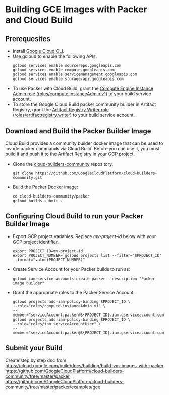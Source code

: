 # Building GCE Images with Packer and Cloud Build
## Prerequesites

* Install [Google Cloud CLI](https://cloud.google.com/sdk?hl=en).
* Use gcloud to enable the following APIs:
  ```
  gcloud services enable sourcerepo.googleapis.com
  gcloud services enable compute.googleapis.com
  gcloud services enable servicemanagement.googleapis.com
  gcloud services enable storage-api.googleapis.com
  ```
* To use Packer with Cloud Build, grant the [Compute Engine Instance Admin role (roles/compute.instanceAdmin.v1)](https://cloud.google.com/artifact-registry/docs/access-control#grant) to your build service account.
* To store the Google Cloud Build packer community builder in Artifact Registry, grant the [Artifact Registry Writer role (roles/artifactregistry.writer)](https://cloud.google.com/artifact-registry/docs/access-control#grant) to your build service account.

## Download and Build the Packer Builder Image
Cloud Build provides a community builder docker image that can be used to invode packer commands via Cloud Build. Before you can use it, you must build it and push it to the Artifact Registry in your GCP project.

* Clone the [cloud-builders-community](https://github.com/GoogleCloudPlatform/cloud-builders-community) repository.
  ```
  git clone https://github.com/GoogleCloudPlatform/cloud-builders-community.git
  ```
* Build the Packer Docker image:
  ```
  cd cloud-builders-community/packer
  gcloud builds submit .
  ```
  
## Configuring Cloud Build to run your Packer Builder Image
* Export GCP project variables.  Replace *my-project-id* below with your GCP project identifier.
  ```
  export PROJECT_ID=my-project-id
  export PROJECT_NUMBER=`gcloud projects list --filter="$PROJECT_ID" --format="value(PROJECT_NUMBER)"
  ```
* Create Service Account for your Packer builds to run as:
  ```
  gcloud iam service-accounts create packer --description "Packer image builder"
  ```
* Grant the appropriate roles to the Packer Service Account:
  ```
  gcloud projects add-iam-policy-binding $PROJECT_ID \
  --role="roles/compute.instanceAdmin.v1" \
  --member="serviceAccount:packer@${PROJECT_ID}.iam.gserviceaccount.com"
  gcloud projects add-iam-policy-binding $PROJECT_ID \
  --role="roles/iam.serviceAccountUser" \
  --member="serviceAccount:packer@${PROJECT_ID}.iam.gserviceaccount.com"
  ```


## Submit your Build

Create step by step doc from
https://cloud.google.com/build/docs/building/build-vm-images-with-packer
https://github.com/GoogleCloudPlatform/cloud-builders-community/tree/master/packer
https://github.com/GoogleCloudPlatform/cloud-builders-community/tree/master/packer/examples/gce
